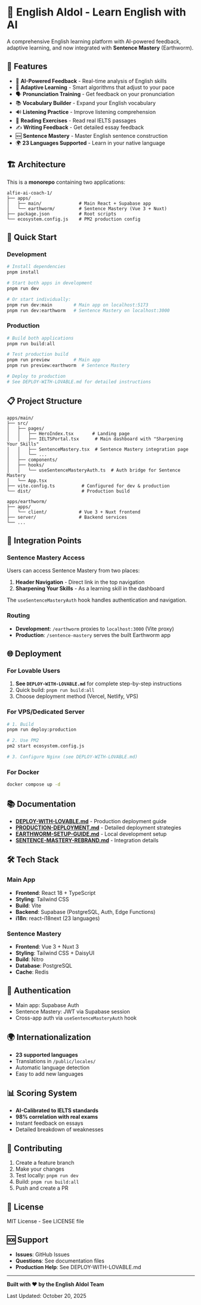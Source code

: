 # 🎯 English AIdol - Learn English with AI

A comprehensive English learning platform with AI-powered feedback, adaptive learning, and now integrated with **Sentence Mastery** (Earthworm).

## 🌟 Features

- 📝 **AI-Powered Feedback** - Real-time analysis of English skills
- 🎯 **Adaptive Learning** - Smart algorithms that adjust to your pace
- 🗣️ **Pronunciation Training** - Get feedback on your pronunciation
- 📚 **Vocabulary Builder** - Expand your English vocabulary
- 🔊 **Listening Practice** - Improve listening comprehension
- 📖 **Reading Exercises** - Read real IELTS passages
- ✍️ **Writing Feedback** - Get detailed essay feedback
- 🆕 **Sentence Mastery** - Master English sentence construction
- 🌍 **23 Languages Supported** - Learn in your native language

## 🏗️ Architecture

This is a **monorepo** containing two applications:

```
alfie-ai-coach-1/
├── apps/
│   ├── main/              # Main React + Supabase app
│   └── earthworm/         # Sentence Mastery (Vue 3 + Nuxt)
├── package.json           # Root scripts
└── ecosystem.config.js    # PM2 production config
```

## 🚀 Quick Start

### Development

```bash
# Install dependencies
pnpm install

# Start both apps in development
pnpm run dev

# Or start individually:
pnpm run dev:main        # Main app on localhost:5173
pnpm run dev:earthworm   # Sentence Mastery on localhost:3000
```

### Production

```bash
# Build both applications
pnpm run build:all

# Test production build
pnpm run preview         # Main app
pnpm run preview:earthworm  # Sentence Mastery

# Deploy to production
# See DEPLOY-WITH-LOVABLE.md for detailed instructions
```

## 📋 Project Structure

```
apps/main/
├── src/
│   ├── pages/
│   │   ├── HeroIndex.tsx       # Landing page
│   │   ├── IELTSPortal.tsx      # Main dashboard with "Sharpening Your Skills"
│   │   ├── SentenceMastery.tsx  # Sentence Mastery integration page
│   │   └── ...
│   ├── components/
│   ├── hooks/
│   │   └── useSentenceMasteryAuth.ts  # Auth bridge for Sentence Mastery
│   └── App.tsx
├── vite.config.ts          # Configured for dev & production
└── dist/                   # Production build

apps/earthworm/
├── apps/
│   └── client/            # Vue 3 + Nuxt frontend
├── server/                # Backend services
└── ...
```

## 🔗 Integration Points

### Sentence Mastery Access

Users can access Sentence Mastery from two places:

1. **Header Navigation** - Direct link in the top navigation
2. **Sharpening Your Skills** - As a learning skill in the dashboard

The `useSentenceMasteryAuth` hook handles authentication and navigation.

### Routing

- **Development**: `/earthworm` proxies to `localhost:3000` (Vite proxy)
- **Production**: `/sentence-mastery` serves the built Earthworm app

## 🌐 Deployment

### For Lovable Users

1. **See `DEPLOY-WITH-LOVABLE.md`** for complete step-by-step instructions
2. Quick build: `pnpm run build:all`
3. Choose deployment method (Vercel, Netlify, VPS)

### For VPS/Dedicated Server

```bash
# 1. Build
pnpm run deploy:production

# 2. Use PM2
pm2 start ecosystem.config.js

# 3. Configure Nginx (see DEPLOY-WITH-LOVABLE.md)
```

### For Docker

```bash
docker compose up -d
```

## 📚 Documentation

- **[DEPLOY-WITH-LOVABLE.md](./DEPLOY-WITH-LOVABLE.md)** - Production deployment guide
- **[PRODUCTION-DEPLOYMENT.md](./PRODUCTION-DEPLOYMENT.md)** - Detailed deployment strategies
- **[EARTHWORM-SETUP-GUIDE.md](./EARTHWORM-SETUP-GUIDE.md)** - Local development setup
- **[SENTENCE-MASTERY-REBRAND.md](./SENTENCE-MASTERY-REBRAND.md)** - Integration details

## 🛠️ Tech Stack

### Main App
- **Frontend**: React 18 + TypeScript
- **Styling**: Tailwind CSS
- **Build**: Vite
- **Backend**: Supabase (PostgreSQL, Auth, Edge Functions)
- **i18n**: react-i18next (23 languages)

### Sentence Mastery
- **Frontend**: Vue 3 + Nuxt 3
- **Styling**: Tailwind CSS + DaisyUI
- **Build**: Nitro
- **Database**: PostgreSQL
- **Cache**: Redis

## 🔐 Authentication

- Main app: Supabase Auth
- Sentence Mastery: JWT via Supabase session
- Cross-app auth via `useSentenceMasteryAuth` hook

## 🌍 Internationalization

- **23 supported languages**
- Translations in `/public/locales/`
- Automatic language detection
- Easy to add new languages

## 📊 Scoring System

- **AI-Calibrated to IELTS standards**
- **98% correlation with real exams**
- Instant feedback on essays
- Detailed breakdown of weaknesses

## 🤝 Contributing

1. Create a feature branch
2. Make your changes
3. Test locally: `pnpm run dev`
4. Build: `pnpm run build:all`
5. Push and create a PR

## 📝 License

MIT License - See LICENSE file

## 🆘 Support

- **Issues**: GitHub Issues
- **Questions**: See documentation files
- **Production Help**: See DEPLOY-WITH-LOVABLE.md

---

**Built with ❤️ by the English AIdol Team**

Last Updated: October 20, 2025
